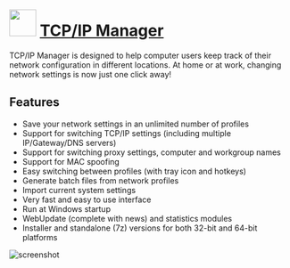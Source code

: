 ﻿# <img src="https://cdn.jsdelivr.net/gh/chtof/chocolatey-packages/manaual/tcpipmanager/tcpipmanager.png" width="48" height="48"/> [TCP/IP Manager](https://chocolatey.org/packages/tcpipmanager)

TCP/IP Manager is designed to help computer users keep track of their network configuration in different locations. At home or at work, changing network settings is now just one click away!

## Features
- Save your network settings in an unlimited number of profiles
- Support for switching TCP/IP settings (including multiple IP/Gateway/DNS servers)
- Support for switching proxy settings, computer and workgroup names
- Support for MAC spoofing
- Easy switching between profiles (with tray icon and hotkeys)
- Generate batch files from network profiles
- Import current system settings
- Very fast and easy to use interface
- Run at Windows startup
- WebUpdate (complete with news) and statistics modules
- Installer and standalone (7z) versions for both 32-bit and 64-bit platforms

![screenshot](https://cdn.jsdelivr.net/gh/chtof/chocolatey-packages/manaual/tcpipmanager/screenshot.png)